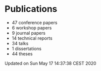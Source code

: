 # Publications
  * 47 conference papers
  * 6 workshop papers
  * 9 journal papers
  * 14 technical reports
  * 34 talks
  * 1 dissertations
  * 44 theses

Updated on Sun May 17 14:37:38 CEST 2020
